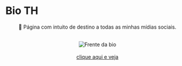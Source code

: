 # Bio TH

<p align="center"> 🚀 Página com intuito de destino a todas as minhas mídias sociais. </p>

</br>
<div align="center">
  <img alt="Frente da bio" src="https://i.ibb.co/TPp0P6d/bio.png">
</div>
</br>

<div align="center">
  <a href="https://www.thprogramador.com/bio/" target="_blank" rel="noopener noreferrer"> clique aqui e veja </a>
</div>
